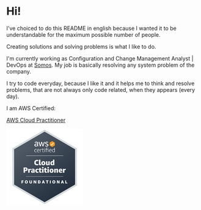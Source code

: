 # Hi!

I've choiced to do this README in english because I wanted it to be understandable for the maximum possible number of people.

Creating solutions and solving problems is what I like to do.

I'm currently working as Configuration and Change Management Analyst | DevOps at <a href="https://somos.us" target="_blank">Somos</a>. My job is basically resolving any system problem of the company.

I try to code everyday, because I like it and it helps me to think and resolve problems, that are not always only code related, when they appears (every day).

I am AWS Certified:

[AWS Cloud Practitioner](https://www.credly.com/badges/2351bdbe-b8bd-408f-a2f3-45f878267b23/public_url)

<a href="https://www.credly.com/badges/2351bdbe-b8bd-408f-a2f3-45f878267b23/public_url" target="_blank"> <img src="cplogo.png" alt="AWS Cloud Practitioner Logo" width="200"/></a>
